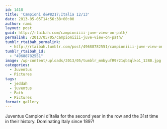 ```yaml
---
id: 1418
title: 'Campioni d&#8217;Italia 12/13'
date: 2013-05-05T14:56:38+00:00
author: rami
layout: post
guid: http://rtaibah.com/campioniiii-juve-view-on-path/
permalink: /2013/05/05/campioniiii-juve-view-on-path/
tumblr_rtaibah_permalink:
  - http://rtaibah.tumblr.com/post/49688782551/campioniiii-juve-view-on-path
tumblr_rtaibah_id:
  - "49688782551"
image: /wp-content/uploads/2013/05/tumblr_mmbyufR9r21qb4qlko1_1280.jpg
categories:
  - Juventus
  - Pictures
tags:
  - jeddah
  - juventus
  - Path
  - Pictures
format: gallery
---
```

Juventus Campioni d&#8217;Italia for the second year in the row and the 31st time in their history. Dominating Italy since 1897!